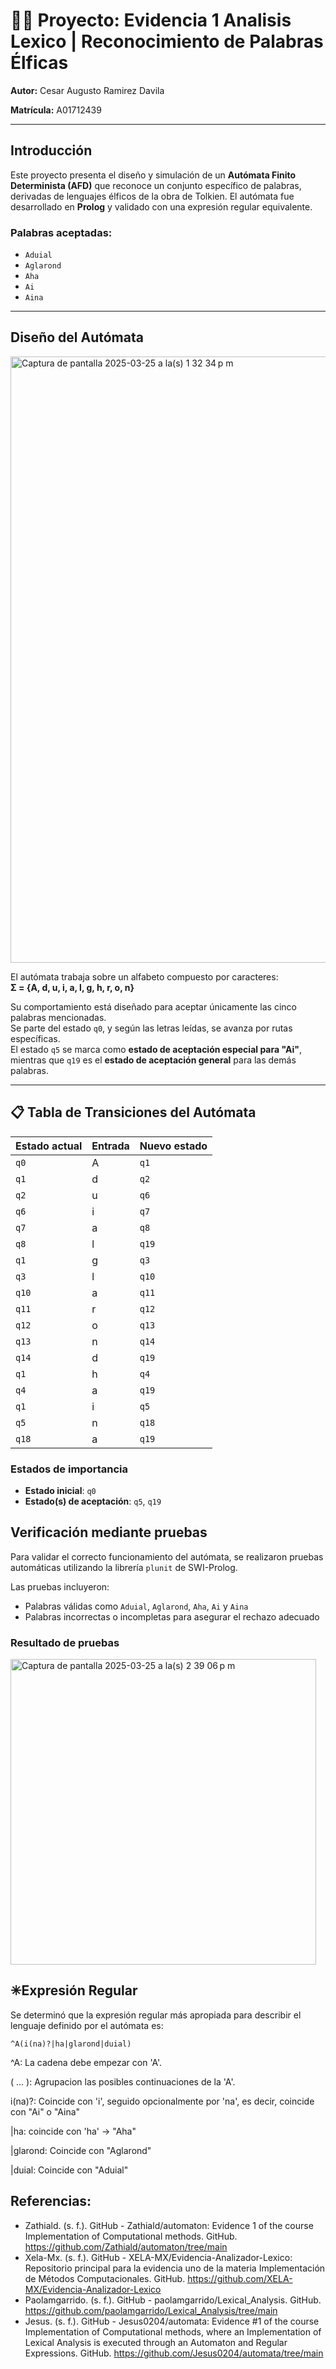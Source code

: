 # 🧝‍♂️ Proyecto: Evidencia 1 Analisis Lexico | Reconocimiento de Palabras Élficas

**Autor:** Cesar Augusto Ramirez Davila

**Matrícula:** A01712439

---

## Introducción

Este proyecto presenta el diseño y simulación de un **Autómata Finito Determinista (AFD)** que reconoce un conjunto específico de palabras, derivadas de lenguajes élficos de la obra de Tolkien. El autómata fue desarrollado en **Prolog** y validado con una expresión regular equivalente.

### Palabras aceptadas:

- `Aduial`
- `Aglarond`
- `Aha`
- `Ai`
- `Aina`

---

## Diseño del Autómata
<img width="970" alt="Captura de pantalla 2025-03-25 a la(s) 1 32 34 p m" src="https://github.com/user-attachments/assets/9966fc1d-a076-4a04-8ad2-eeb958bd0944" />

El autómata trabaja sobre un alfabeto compuesto por caracteres:  
**Σ = {A, d, u, i, a, l, g, h, r, o, n}**

Su comportamiento está diseñado para aceptar únicamente las cinco palabras mencionadas.  
Se parte del estado `q0`, y según las letras leídas, se avanza por rutas específicas.  
El estado `q5` se marca como **estado de aceptación especial para "Ai"**, mientras que `q19` es el **estado de aceptación general** para las demás palabras.

---

## 📋 Tabla de Transiciones del Autómata

| Estado actual | Entrada | Nuevo estado |
|---------------|---------|---------------|
| `q0`          | A       | `q1`          |
| `q1`          | d       | `q2`          |
| `q2`          | u       | `q6`          |
| `q6`          | i       | `q7`          |
| `q7`          | a       | `q8`          |
| `q8`          | l       | `q19`         |
| `q1`          | g       | `q3`          |
| `q3`          | l       | `q10`         |
| `q10`         | a       | `q11`         |
| `q11`         | r       | `q12`         |
| `q12`         | o       | `q13`         |
| `q13`         | n       | `q14`         |
| `q14`         | d       | `q19`         |
| `q1`          | h       | `q4`          |
| `q4`          | a       | `q19`         |
| `q1`          | i       | `q5`          |
| `q5`          | n       | `q18`         |
| `q18`         | a       | `q19`         |

### Estados de importancia

- **Estado inicial**: `q0`
- **Estado(s) de aceptación**: `q5`, `q19`


## Verificación mediante pruebas

Para validar el correcto funcionamiento del autómata, se realizaron pruebas automáticas utilizando la librería `plunit` de SWI-Prolog.

Las pruebas incluyeron:

- Palabras válidas como `Aduial`, `Aglarond`, `Aha`, `Ai` y `Aina`
- Palabras incorrectas o incompletas para asegurar el rechazo adecuado

###  Resultado de pruebas
<img width="489" alt="Captura de pantalla 2025-03-25 a la(s) 2 39 06 p m" src="https://github.com/user-attachments/assets/2b3d4d6f-a5b2-4553-a77e-ec2345b4e7e3" />

## ✳Expresión Regular

Se determinó que la expresión regular más apropiada para describir el lenguaje definido por el autómata es:

```regex
^A(i(na)?|ha|glarond|duial)
```
^A: La cadena debe empezar con 'A'.

( ... ): Agrupacion las posibles continuaciones de la 'A'.

i(na)?: Coincide con 'i', seguido opcionalmente por 'na', es decir, coincide con "Ai" o "Aina"

|ha: coincide con 'ha' → "Aha"

|glarond: Coincide con "Aglarond"

|duial: Coincide con "Aduial"

## Referencias:
- Zathiald. (s. f.). GitHub - Zathiald/automaton: Evidence 1 of the course Implementation of Computational methods. GitHub. https://github.com/Zathiald/automaton/tree/main
- Xela-Mx. (s. f.). GitHub - XELA-MX/Evidencia-Analizador-Lexico: Repositorio principal para la evidencia uno de la materia Implementación de Métodos Computacionales. GitHub. https://github.com/XELA-MX/Evidencia-Analizador-Lexico
- Paolamgarrido. (s. f.). GitHub - paolamgarrido/Lexical_Analysis. GitHub. https://github.com/paolamgarrido/Lexical_Analysis/tree/main
- Jesus. (s. f.). GitHub - Jesus0204/automata: Evidence #1 of the course Implementation of Computational methods, where an Implementation of Lexical Analysis is executed through an Automaton and Regular Expressions. GitHub. https://github.com/Jesus0204/automata/tree/main
